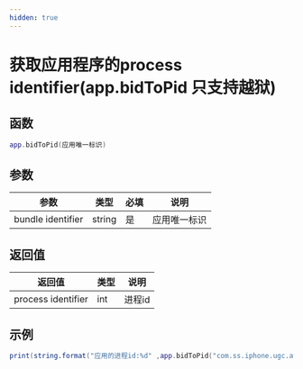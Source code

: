 ```yaml
---
hidden: true
---
```


# 获取应用程序的process identifier(app.bidToPid 只支持越狱)

## 函数

```lua
app.bidToPid(应用唯一标识)
```

## 参数

| 参数                | 类型     | 必填 | 说明     |
| ----------------- | ------ | -- | ------ |
| bundle identifier | string | 是  | 应用唯一标识 |

## 返回值

| 返回值                | 类型  | 说明   |
| ------------------ | --- | ---- |
| process identifier | int | 进程id |

## 示例

```lua
print(string.format("应用的进程id:%d" ,app.bidToPid("com.ss.iphone.ugc.aweme.lite")))
```
